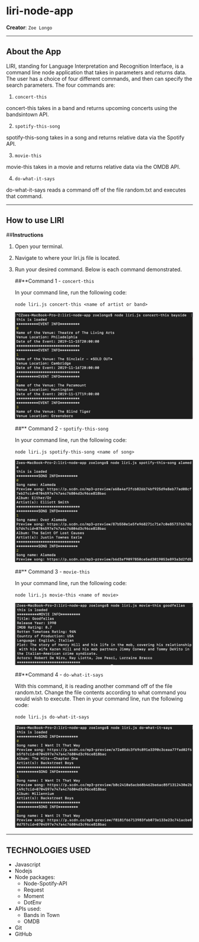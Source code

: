 # liri-node-app

**Creator**: `Zoe Longo`

---

## About the App

LIRI, standing for Language Interpretation and Recognition Interface, is a command line node application that takes in parameters and returns data. The user has a choice of four different commands, and then can specify the search parameters. The four commands are:

1. `concert-this`

concert-this takes in a band and returns upcoming concerts using the bandsintown API.

2. `spotify-this-song`

spotify-this-song takes in a song and returns relative data via the Spotify API.

3. `movie-this`

movie-this takes in a movie and returns relative data via the OMDB API.

4. `do-what-it-says`

do-what-it-says reads a command off of the file random.txt and executes that command.

---

## How to use LIRI

##**Instructions**

1. Open your terminal.
2. Navigate to where your liri.js file is located.
3. Run your desired command. Below is each command demonstrated.

    ##**Command 1 - `concert-this`

    In your command line, run the following code: 

    `node liri.js concert-this <name of artist or band>`

    ![Results](images/concert-this.png)

    ##** Command 2 - `spotify-this-song`

    In your command line, run the following code: 

    `node liri.js spotify-this-song <name of song>`

    ![Results](images/spotify-this-song.png)

    ##** Command 3 - `movie-this`

    In your command line, run the following code:

    `node liri.js movie-this <name of movie>`

    ![Results](images/movie-this.png)

    ##**Command 4 - `do-what-it-says`

    With this command, it is reading another command off of the file random.txt. Change the file contents according to what command you would wish to execute. Then in your command line, run the following code:
    
    `node liri.js do-what-it-says`

    ![Results](images/do-what-it-says.png)

---

## TECHNOLOGIES USED
* Javascript
* Nodejs
* Node packages:
    * Node-Spotify-API
    * Request
    * Moment
    * DotEnv
* APIs used:
    * Bands in Town
    * OMDB
* Git
* GitHub






